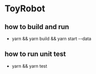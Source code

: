 # ToyRobot

## how to build and run

- yarn && yarn build && yarn start --data

## how to run unit test

- yarn && yarn test
